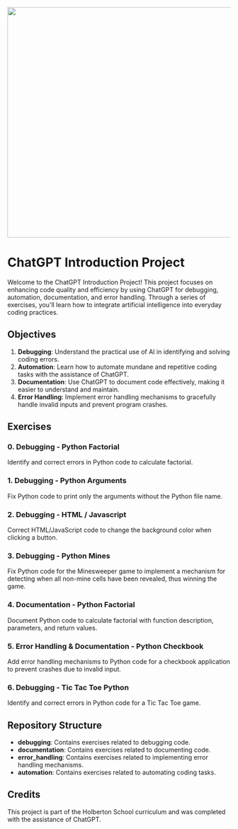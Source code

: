 <p align="center">
<img width="520" align="center" altlt="Image" src="https://github.com/user-attachments/assets/404330cb-84a3-45ea-9f3d-c51c9dab9b1a
" />
</p>

# ChatGPT Introduction Project

Welcome to the ChatGPT Introduction Project! This project focuses on enhancing code quality and efficiency by using ChatGPT for debugging, automation, documentation, and error handling. Through a series of exercises, you'll learn how to integrate artificial intelligence into everyday coding practices.

## Objectives

1. **Debugging**: Understand the practical use of AI in identifying and solving coding errors.
2. **Automation**: Learn how to automate mundane and repetitive coding tasks with the assistance of ChatGPT.
3. **Documentation**: Use ChatGPT to document code effectively, making it easier to understand and maintain.
4. **Error Handling**: Implement error handling mechanisms to gracefully handle invalid inputs and prevent program crashes.

## Exercises

### 0. Debugging - Python Factorial
Identify and correct errors in Python code to calculate factorial.

### 1. Debugging - Python Arguments
Fix Python code to print only the arguments without the Python file name.

### 2. Debugging - HTML / Javascript
Correct HTML/JavaScript code to change the background color when clicking a button.

### 3. Debugging - Python Mines
Fix Python code for the Minesweeper game to implement a mechanism for detecting when all non-mine cells have been revealed, thus winning the game.

### 4. Documentation - Python Factorial
Document Python code to calculate factorial with function description, parameters, and return values.

### 5. Error Handling & Documentation - Python Checkbook
Add error handling mechanisms to Python code for a checkbook application to prevent crashes due to invalid input.

### 6. Debugging - Tic Tac Toe Python
Identify and correct errors in Python code for a Tic Tac Toe game.


## Repository Structure

- **debugging**: Contains exercises related to debugging code.
- **documentation**: Contains exercises related to documenting code.
- **error_handling**: Contains exercises related to implementing error handling mechanisms.
- **automation**: Contains exercises related to automating coding tasks.

## Credits

This project is part of the Holberton School curriculum and was completed with the assistance of ChatGPT.



